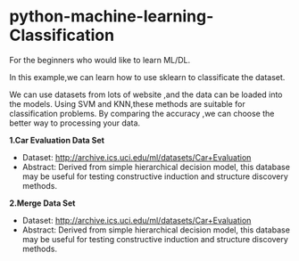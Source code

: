 # python-machine-learning-Classification
For the beginners who would like to learn ML/DL.

In this example,we can learn how to use sklearn to classificate the dataset. 

We can use datasets from lots of website ,and the data can be loaded into the models. Using SVM and KNN,these methods are suitable for classification problems. By comparing the accuracy ,we can choose the better way to processing your data. 

**1.Car Evaluation Data Set** 

+ Dataset: http://archive.ics.uci.edu/ml/datasets/Car+Evaluation
+ Abstract: Derived from simple hierarchical decision model, this database may be useful for testing constructive induction and structure    discovery methods.


**2.Merge Data Set** 

+ Dataset: http://archive.ics.uci.edu/ml/datasets/Car+Evaluation
+ Abstract: Derived from simple hierarchical decision model, this database may be useful for testing constructive induction and structure    discovery methods.
